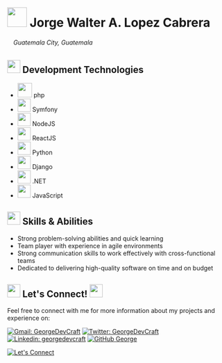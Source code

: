 
# <img src="https://backstage.io/animations/backstage-techdocs-icon-1.gif" width="45"> Jorge Walter A. Lopez Cabrera 



###### <img src="https://media.baamboozle.com/uploads/images/545949/1672831370_818706_gif-url.gif" width="10">  Guatemala City, Guatemala

## <img src="https://media4.giphy.com/media/v1.Y2lkPTc5MGI3NjExYzUzNDk4YTFlNjY3MDQ4OGY0ZDc5YmU2YmZiNzY1YzhmODExM2NjMiZlcD12MV9pbnRlcm5hbF9naWZzX2dpZklkJmN0PXM/WFZvB7VIXBgiz3oDXE/giphy.gif" width="30"> Development Technologies



* <img src="https://cdn.freebiesupply.com/logos/large/2x/php-1-logo-png-transparent.png" width="33"> php
* <img src="https://cdn.freebiesupply.com/logos/large/2x/symfony-logo-png-transparent.png" width="30"> Symfony
* <img src="https://hopetutors.com/wp-content/uploads/2017/03/nodejs-logo-1.png" width="30"> NodeJS
* <img src="https://ibthemespro.com/docs/beny/img/side-nav/cmm4.png" width="30"> ReactJS
* <img src="https://upload.wikimedia.org/wikipedia/commons/thumb/c/c3/Python-logo-notext.svg/1869px-Python-logo-notext.svg.png" width="30"> Python
* <img src="https://gitlab.com/uploads/-/system/project/avatar/31295677/pngwing.com__1_.png" width="30"> Django
* <img src="https://upload.wikimedia.org/wikipedia/commons/thumb/e/ee/.NET_Core_Logo.svg/768px-.NET_Core_Logo.svg.png" width="30"> .NET
* <img src="https://logospng.org/download/javascript/logo-javascript-1024.png" width="30"> JavaScript

## <img src="https://media2.giphy.com/media/SvLQ270MWY0GpztVjo/giphy.gif?cid=ecf05e4785oe75h0h333twexfvnaysdyufljj4kdqwv8932v&ep=v1_stickers_search&rid=giphy.gif&ct=g" width="30"> Skills & Abilities
* Strong problem-solving abilities and quick learning
* Team player with experience in agile environments
* Strong communication skills to work effectively with cross-functional teams
* Dedicated to delivering high-quality software on time and on budget



## <img src="https://media1.giphy.com/media/v1.Y2lkPTc5MGI3NjExY2RiNTRkNDAxOWVlZDM2NDUzY2RiZmFhNmI4YTRiMzJkN2FmYmE4NyZlcD12MV9pbnRlcm5hbF9naWZzX2dpZklkJmN0PXM/eTdsHhnEGcKHqOLQaz/giphy.gif" width="30"> Let's Connect! <img src="https://media1.giphy.com/media/v1.Y2lkPTc5MGI3NjExY2RiNTRkNDAxOWVlZDM2NDUzY2RiZmFhNmI4YTRiMzJkN2FmYmE4NyZlcD12MV9pbnRlcm5hbF9naWZzX2dpZklkJmN0PXM/eTdsHhnEGcKHqOLQaz/giphy.gif" width="30"> 
Feel free to connect with me for more information about my projects and experience on: 





[![Gmail: GeorgeDevCraft](https://img.shields.io/badge/-jorgelop1994%40gmail.com-red)](mailto:jorgelop1994@gmail.com?subject=Hey!%20Let's%20Connect%20😎)
[![Twitter: GeorgeDevCraft](https://img.shields.io/twitter/follow/GeorgeDevCraft?style=social)](https://twitter.com/GeorgeDevCraft)
[![Linkedin: georgedevcraft](https://img.shields.io/badge/-georgedevcraft-blue?style=flat-square&logo=Linkedin&logoColor=white&link=https://www.linkedin.com/in/georgedevcraft/)](https://www.linkedin.com/in/georgedevcraft/)
[![GitHub George](https://img.shields.io/github/followers/jorgelop1994?label=follow&style=social)](https://github.com/jorgelop1994)

[![Let's Connect](https://media.giphy.com/media/13HgwGsXF0aiGY/giphy.gif)](mailto:jorgelop1994@gmail.com?subject=Hey!%20Let's%20Connect%20😎)
